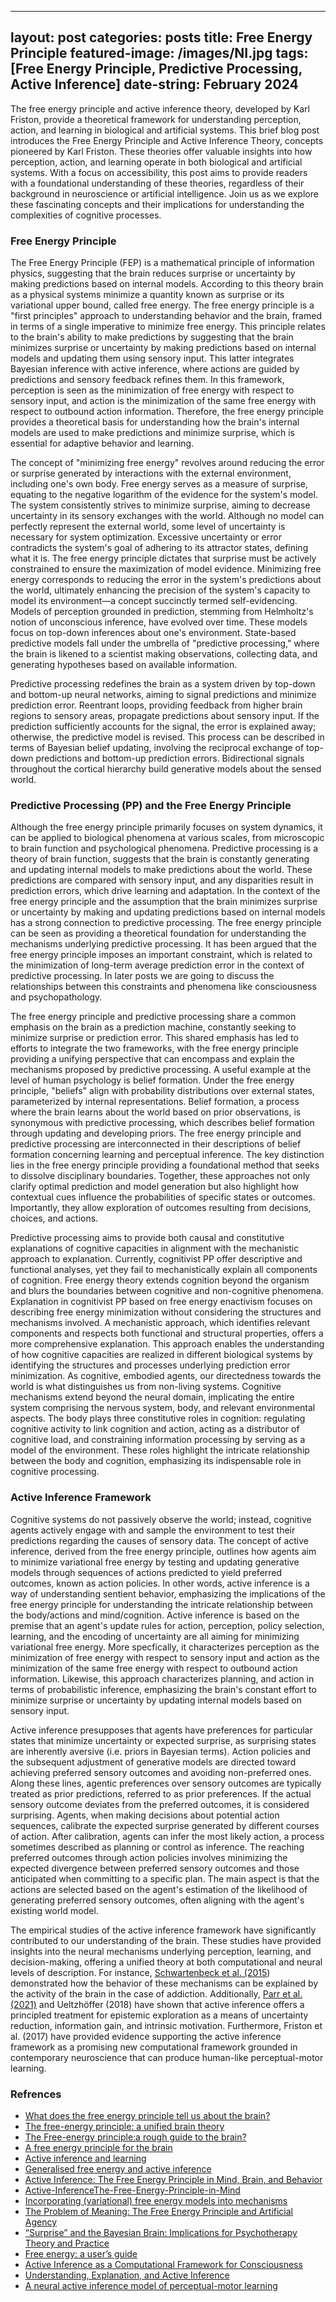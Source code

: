 
---
layout: post
categories: posts
title: Free Energy Principle
featured-image: /images/NI.jpg
tags: [Free Energy Principle, Predictive Processing, Active Inference]
date-string: February 2024
---

The free energy principle and active inference theory, developed by Karl Friston, provide a theoretical framework for understanding perception, action, and learning in biological and artificial systems. This brief blog post introduces the Free Energy Principle and Active Inference Theory, concepts pioneered by Karl Friston. These theories offer valuable insights into how perception, action, and learning operate in both biological and artificial systems. With a focus on accessibility, this post aims to provide readers with a foundational understanding of these theories, regardless of their background in neuroscience or artificial intelligence. Join us as we explore these fascinating concepts and their implications for understanding the complexities of cognitive processes.

### Free Energy Principle

The Free Energy Principle (FEP) is a mathematical principle of information physics, suggesting that the brain reduces surprise or uncertainty by making predictions based on internal models. According to this theory brain as a physical systems minimize a quantity known as surprise or its variational upper bound, called free energy. The free energy principle is a "first principles" approach to understanding behavior and the brain, framed in terms of a single imperative to minimize free energy. This principle relates to the brain's ability to make predictions by suggesting that the brain minimizes surprise or uncertainty by making predictions based on internal models and updating them using sensory input. This latter integrates Bayesian inference with active inference, where actions are guided by predictions and sensory feedback refines them. In this framework, perception is seen as the minimization of free energy with respect to sensory input, and action is the minimization of the same free energy with respect to outbound action information. Therefore, the free energy principle provides a theoretical basis for understanding how the brain's internal models are used to make predictions and minimize surprise, which is essential for adaptive behavior and learning.

The concept of "minimizing free energy" revolves around reducing the error or surprise generated by interactions with the external environment, including one's own body. Free energy serves as a measure of surprise, equating to the negative logarithm of the evidence for the system's model. The system consistently strives to minimize surprise, aiming to decrease uncertainty in its sensory exchanges with the world. Although no model can perfectly represent the external world, some level of uncertainty is necessary for system optimization. Excessive uncertainty or error contradicts the system's goal of adhering to its attractor states, defining what it is. The free energy principle dictates that surprise must be actively constrained to ensure the maximization of model evidence. Minimizing free energy corresponds to reducing the error in the system's predictions about the world, ultimately enhancing the precision of the system's capacity to model its environment—a concept succinctly termed self-evidencing. Models of perception grounded in prediction, stemming from Helmholtz's notion of unconscious inference, have evolved over time. These models focus on top-down inferences about one's environment. State-based predictive models fall under the umbrella of "predictive processing," where the brain is likened to a scientist making observations, collecting data, and generating hypotheses based on available information.

Predictive processing redefines the brain as a system driven by top-down and bottom-up neural networks, aiming to signal predictions and minimize prediction error. Reentrant loops, providing feedback from higher brain regions to sensory areas, propagate predictions about sensory input. If the prediction sufficiently accounts for the signal, the error is explained away; otherwise, the predictive model is revised. This process can be described in terms of Bayesian belief updating, involving the reciprocal exchange of top-down predictions and bottom-up prediction errors. Bidirectional signals throughout the cortical hierarchy build generative models about the sensed world.


### Predictive Processing (PP) and the Free Energy Principle

Although the free energy principle primarily focuses on system dynamics, it can be applied to biological phenomena at various scales, from microscopic to brain function and psychological phenomena. Predictive processing is a theory of brain function, suggests that the brain is constantly generating and updating internal models to make predictions about the world. These predictions are compared with sensory input, and any disparities result in prediction errors, which drive learning and adaptation. In the context of the free energy principle and the assumption that the brain minimizes surprise or uncertainty by making and updating predictions based on internal models has a strong connection to predictive processing. The free energy principle can be seen as providing a theoretical foundation for understanding the mechanisms underlying predictive processing. It has been argued that the free energy principle imposes an important constraint, which is related to the minimization of long-term average prediction error in the context of predictive processing. In later posts we are going to discuss the relationships between this constraints and phenomena like consciousness and psychopathology.

The free energy principle and predictive processing share a common emphasis on the brain as a prediction machine, constantly seeking to minimize surprise or prediction error. This shared emphasis has led to efforts to integrate the two frameworks, with the free energy principle providing a unifying perspective that can encompass and explain the mechanisms proposed by predictive processing. A useful example at the level of human psychology is belief formation. Under the free energy principle, "beliefs" align with probability distributions over external states, parameterized by internal representations. Belief formation, a process where the brain learns about the world based on prior observations, is synonymous with predictive processing, which describes belief formation through updating and developing priors. The free energy principle and predictive processing are interconnected in their descriptions of belief formation concerning learning and perceptual inference. The key distinction lies in the free energy principle providing a foundational method that seeks to dissolve disciplinary boundaries. Together, these approaches not only clarify optimal prediction and model generation but also highlight how contextual cues influence the probabilities of specific states or outcomes. Importantly, they allow exploration of outcomes resulting from decisions, choices, and actions.

Predictive processing aims to provide both causal and constitutive explanations of cognitive capacities in alignment with the mechanistic approach to explanation. Currently, cognitivist PP offer descriptive and functional analyses, yet they fail to mechanistically explain all components of cognition. Free energy theory extends cognition beyond the organism and blurs the boundaries between cognitive and non-cognitive phenomena.  Explanation in cognitivist PP based on free energy enactivism focuses on describing free energy minimization without considering the structures and mechanisms involved. A mechanistic approach, which identifies relevant components and respects both functional and structural properties, offers a more comprehensive explanation. This approach enables the understanding of how cognitive capacities are realized in different biological systems by identifying the structures and processes underlying prediction error minimization. As cognitive, embodied agents, our directedness towards the world is what distinguishes us from non-living systems. Cognitive mechanisms extend beyond the neural domain, implicating the entire system comprising the nervous system, body, and relevant environmental aspects. The body plays three constitutive roles in cognition: regulating cognitive activity to link cognition and action, acting as a distributor of cognitive load, and constraining information processing by serving as a model of the environment. These roles highlight the intricate relationship between the body and cognition, emphasizing its indispensable role in cognitive processing.

### Active Inference Framework

Cognitive systems do not passively observe the world; instead, cognitive agents actively engage with and sample the environment to test their predictions regarding the causes of sensory data. The concept of active inference, derived from the free energy principle, outlines how agents aim to minimize variational free energy by testing and updating generative models through sequences of actions predicted to yield preferred outcomes, known as action policies. In other words, active inference is a way of understanding sentient behavior, emphasizing the implications of the free energy principle for understanding the intricate relationship between the body/actions and mind/cognition. Active inference is based on the premise that an agent's update rules for action, perception, policy selection, learning, and the encoding of uncertainty are all aiming for minimizing variational free energy. More specfically, it characterizes perception as the minimization of free energy with respect to sensory input and action as the minimization of the same free energy with respect to outbound action information. Likewise, this approach characterizes planning, and action in terms of probabilistic inference, emphasizing the brain's constant effort to minimize surprise or uncertainty by updating internal models based on sensory input. 

Active inference presupposes that agents have preferences for particular states that minimize uncertainty or expected surprise, as surprising states are inherently aversive (i.e. priors in Bayesian terms). Action policies and the subsequent adjustment of generative models are directed toward achieving preferred sensory outcomes and avoiding non-preferred ones. Along these lines, agentic preferences over sensory outcomes are typically treated as prior predictions, referred to as prior preferences. If the actual sensory outcome deviates from the preferred outcomes, it is considered surprising. Agents, when making decisions about potential action sequences, calibrate the expected surprise generated by different courses of action. After calibration, agents can infer the most likely action, a process sometimes described as planning or control as inference. The reaching preferred outcomes through action policies involves minimizing the expected divergence between preferred sensory outcomes and those anticipated when committing to a specific plan. The main aspect is that the actions are selected based on the agent's estimation of the likelihood of generating preferred sensory outcomes, often aligning with the agent's existing world model.

The empirical studies of the active inference framework have significantly contributed to our understanding of the brain. These studies have provided insights into the neural mechanisms underlying perception, learning, and decision-making, offering a unified theory at both computational and neural levels of description. For instance, [Schwartenbeck et al. (2015](https://www.sciencedirect.com/science/article/pii/S0306987714004423)) demonstrated how the behavior of these mechanisms can be explained by the activity of the brain in the case of addiction. Additionally, [Parr et al. (2021)](https://www.frontiersin.org/articles/10.3389/fnsys.2021.772641/full) and Ueltzhöffer (2018) have shown that active inference offers a principled treatment for epistemic exploration as a means of uncertainty reduction, information gain, and intrinsic motivation. Furthermore, Friston et al. (2017) have provided evidence supporting the active inference framework as a promising new computational framework grounded in contemporary neuroscience that can produce human-like perceptual-motor learning.


### Refrences

- [What does the free energy principle tell us about the brain?](https://gershmanlab.com/pubs/free_energy.pdf)
- [The free-energy principle: a unified brain theory ](https://www.uab.edu/medicine/cinl/images/KFriston_FreeEnergy_BrainTheory.pdf)
- [The Free-energy principle:a rough guide to the brain?](https://www.fil.ion.ucl.ac.uk/~karl/The%20free-energy%20principle%20-%20a%20rough%20guide%20to%20the%20brain.pdf) 
- [A free energy principle for the brain](https://www.fil.ion.ucl.ac.uk/~karl/A%20free%20energy%20principle%20for%20the%20brain.pdf)   
- [Active inference and learning](https://www.ncbi.nlm.nih.gov/pmc/articles/PMC5167251/)
- [Generalised free energy and active inference](https://link.springer.com/article/10.1007/s00422-019-00805-w)
- [Active Inference: The Free Energy Principle in Mind, Brain, and Behavior](https://direct.mit.edu/books/oa-monograph/5299/Active-InferenceThe-Free-Energy-Principle-in-Mind)
- [Active-InferenceThe-Free-Energy-Principle-in-Mind](https://direct.mit.edu/books/oa-monograph/5299/) 
- [Incorporating (variational) free energy models into mechanisms](https://link.springer.com/article/10.1007/s11229-023-04292-2) 
- [The Problem of Meaning: The Free Energy Principle and Artificial Agency](https://www.frontiersin.org/articles/10.3389/fnbot.2022.844773) 
- [“Surprise” and the Bayesian Brain: Implications for Psychotherapy Theory and Practice](https://www.frontiersin.org/articles/10.3389/fpsyg.2019.00592) 
- [Free energy: a user’s guide](https://link.springer.com/article/10.1007/s10539-022-09864-z)
- [Active Inference as a Computational Framework for Consciousness](https://link.springer.com/article/10.1007/s13164-021-00579-w) 
- [Understanding, Explanation, and Active Inference](https://www.frontiersin.org/articles/10.3389/fnsys.2021.772641/full)
- [A neural active inference model of perceptual-motor learning ](https://www.frontiersin.org/articles/10.3389/fncom.2023.1099593/full) 
  


